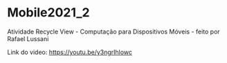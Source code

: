 # Mobile2021_2
Atividade Recycle View - Computação para Dispositivos Móveis - feito por Rafael Lussani

Link do video: https://youtu.be/y3ngrIhlowc
